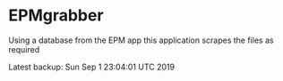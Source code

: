 # EPMgrabber
Using a database from the EPM app this application scrapes the files as required


Latest backup: Sun Sep 1 23:04:01 UTC 2019
